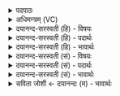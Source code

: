 <details><summary>पदपाठः</summary>

अ॒ग्नये॑। कु॒टरू॑न्। आ। ल॒भ॒ते॒। वन॒स्पति॑भ्य॒ इति॑ वन॒स्पति॑ऽभ्यः। उलू॑कान्। अ॒ग्नीषोमा॑भ्याम्। चाषा॑न्। अ॒श्विभ्या॒मित्य॒श्विऽभ्या॑म्। म॒यूरा॑न्। मि॒त्रावरु॑णाभ्याम्। क॒पोता॑न्। २३।
</details>

<details><summary>अधिमन्त्रम् (VC)</summary>

- अग्न्यादयो देवताः
- प्रजापतिर्ऋषिः
- पङ्क्तिः
- पञ्चमः
</details>

<details><summary>दयानन्द-सरस्वती (हि) - विषयः</summary>

फिर उसी विषय को अगले मन्त्र में कहा है ॥
</details>

<details><summary>दयानन्द-सरस्वती (हि) - पदार्थः</summary>

पदार्थान्वयभाषाः -  हे मनुष्यो ! जैसे पक्षियों के गुण जाननेवाला जन (अग्नये) अग्नि के लिये (कुटरून्) मुर्गों (वनस्पतिभ्यः) वनस्पति अर्थात् विना पुष्प-फल देनेवाले वृक्षों के लिये (उलूकान्) उल्लू पक्षियों (अग्नीषोमाभ्याम्) अग्नि और सोम के लिये (चाषान्) नीलकण्ठ पक्षियों (अश्विभ्याम्) सूर्य-चन्द्रमा के लिये (मयूरान्) मयूरों तथा (मित्रावरुणाभ्याम्) मित्र और वरुण के लिये (कपोतान्) कबूतरों को (आ, लभते) अच्छे प्रकार प्राप्त होता है, वैसे इनको तुम भी प्राप्त होओ ॥२३ ॥
</details>

<details><summary>दयानन्द-सरस्वती (हि) - भावार्थः</summary>

भावार्थभाषाः -  इस मन्त्र में वाचकलुप्तोपमालङ्कार है। जो मुर्गा आदि पक्षियों के गुणों को जानते हैं, वे सदा इनको बढ़ाते हैं ॥२३ ॥
</details>

<details><summary>दयानन्द-सरस्वती (सं) - विषयः</summary>

पुस्तमेव विषयमाह ॥
</details>

<details><summary>दयानन्द-सरस्वती (सं) - पदार्थः</summary>

पदार्थान्वयभाषाः -  हे मनुष्या यथा पक्षिगुणविज्जनोऽग्नये कुटरून् वनस्पतिभ्य उलूकानग्नीषोमाभ्यां चाषानश्विभ्यां मयूरान् मित्रावरुणाभ्यां कपोतानालभते, तथैतान् यूयमप्यालभध्वम् ॥२३ ॥
</details>

<details><summary>दयानन्द-सरस्वती (सं) - भावार्थः</summary>

भावार्थभाषाः -  अत्र वाचकलुप्तोपमालङ्कारः। ये कुक्कुटादीनां पक्षिणां गुणान् जानन्ति, ते सदैतान् वर्धयन्ति ॥२३ ॥
</details>

<details><summary>सविता जोशी ← दयानन्दः (म) - भावार्थः</summary>

भावार्थभाषाः -  या मंत्रात वाचकलुप्तोपमालंकार आहे. जे लोक कोंबडे इत्यादी पक्षांचे गुण जाणतात ते सदैव त्यांची वाढ करतात.
</details>